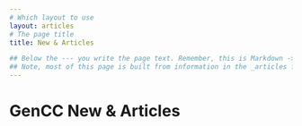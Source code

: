 ```yaml
---
# Which layout to use
layout: articles
# The page title
title: New & Articles

## Below the --- you write the page text. Remember, this is Markdown -> https://www.markdownguide.org/cheat-sheet
## Note, most of this page is built from information in the _articles folder
---
```


# GenCC New & Articles